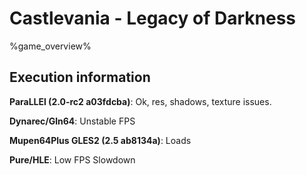 # Castlevania - Legacy of Darkness 

%game_overview%

## Execution information

**ParaLLEl (2.0-rc2 a03fdcba)**: Ok, res, shadows, texture issues.

**Dynarec/Gln64**: Unstable FPS

**Mupen64Plus GLES2 (2.5 ab8134a)**: Loads

**Pure/HLE**: Low FPS Slowdown